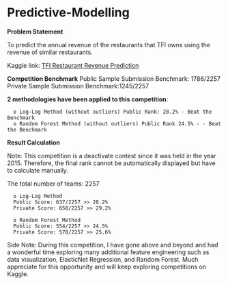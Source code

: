 # Predictive-Modelling
**Problem Statement**

To predict the annual revenue of the restaurants that TFI owns using the revenue of similar restaurants.

Kaggle link: [TFI Restaurant Revenue Prediction](https://www.kaggle.com/c/restaurant-revenue-prediction/overview)

**Competition Benchmark** 
Public Sample Submission Benchmark: 1786/2257
Private Sample Submission Benchmark:1245/2257

**2 methodologies have been applied to this competition**:

      o	Log-Log Method (without outliers) Public Rank: 28.2% - Beat the Benchmark
      o	Random Forest Method (without outliers) Public Rank 24.5% - - Beat the Benchmark

**Result Calculation**

Note: This competition is a deactivate contest since it was held in the year 2015. Therefore, the final rank cannot be automatically displayed but have to calculate manually.

The total number of teams: 2257

      o	Log-Log Method
      Public Score: 637/2257 >> 28.2%
      Private Score: 658/2257 >> 29.2%

      o	Random Forest Method
      Public Score: 554/2257 >> 24.5%
      Private Score: 578/2257 >> 25.6%
      
Side Note:
During this competition, I have gone above and beyond and had a wonderful time exploring many additional feature engineering such as data visualization, ElasticNet Regression, and Random Forest. Much appreciate for this opportunity and will keep exploring competitions on Kaggle. 
